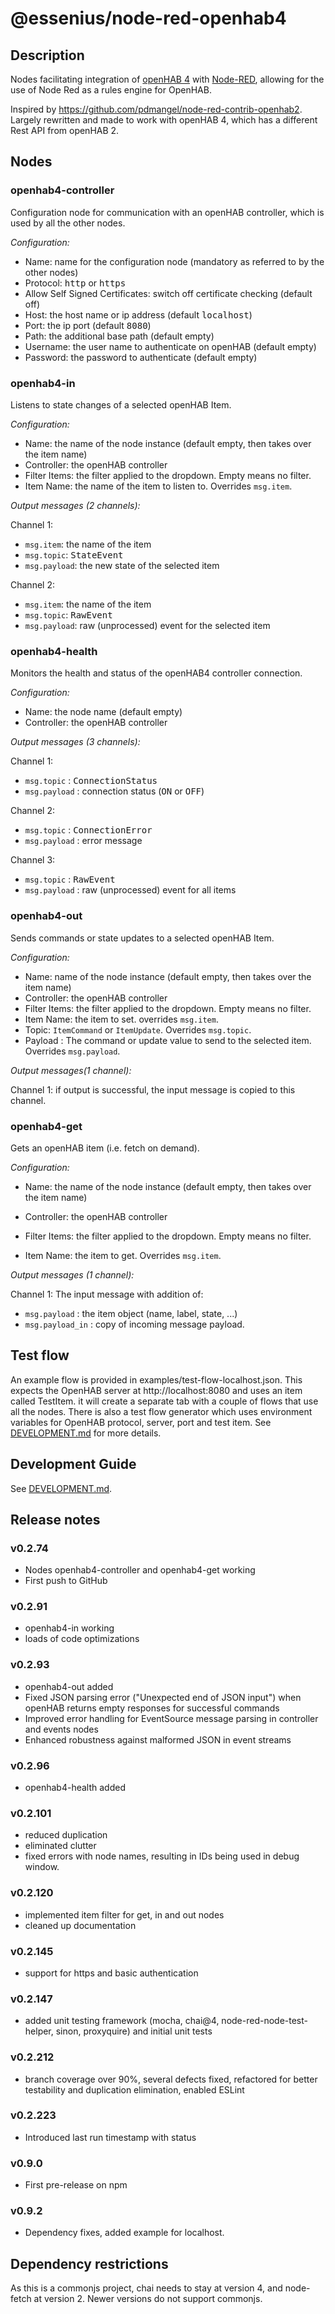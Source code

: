 # @essenius/node-red-openhab4

## Description

Nodes facilitating integration of [openHAB 4](http://www.openhab.org) with [Node-RED](http://nodered.org), allowing for the use of Node Red as a rules engine for OpenHAB.

Inspired by https://github.com/pdmangel/node-red-contrib-openhab2. Largely rewritten and made to work with openHAB 4, which has a different Rest API from openHAB 2.

## Nodes

### openhab4-controller

Configuration node for communication with an openHAB controller, which is used by all the other nodes.

*Configuration:*
- Name: name for the configuration node (mandatory as referred to by the other nodes)
- Protocol: <kbd>http</kbd> or <kbd>https</kbd>
- Allow Self Signed Certificates: switch off certificate checking (default off)
- Host: the host name or ip address (default <kbd>localhost</kbd>)
- Port: the ip port (default <kbd>8080</kbd>)
- Path: the additional base path (default empty)
- Username: the user name to authenticate on openHAB (default empty)
- Password: the password to authenticate (default empty)

### openhab4-in

Listens to state changes of a selected openHAB Item.

*Configuration:*
- Name: the name of the node instance (default empty, then takes over the item name)
- Controller: the openHAB controller
- Filter Items: the filter applied to the dropdown. Empty means no filter.
- Item Name: the name of the item to listen to. Overrides <code>msg.item</code>.

*Output messages (2 channels):*

Channel 1:
- <code>msg.item</code>: the name of the item
- <code>msg.topic</code>: <kbd>StateEvent</kbd>
- <code>msg.payload</code>: the new state of the selected item

Channel 2:
- <code>msg.item</code>: the name of the item
- <code>msg.topic</code>: <kbd>RawEvent</kbd>
- <code>msg.payload</code>:  raw (unprocessed) event for the selected item

### openhab4-health

Monitors the health and status of the openHAB4 controller connection.

*Configuration:*
- Name: the node name (default empty)
- Controller: the openHAB controller

*Output messages (3 channels):*

Channel 1:
- <code>msg.topic</code> : <kbd>ConnectionStatus</kbd>
- <code>msg.payload</code> : connection status (<kbd>ON</kbd> or <kbd>OFF</kbd>)

Channel 2:
- <code>msg.topic</code> : <kbd>ConnectionError</kbd>
- <code>msg.payload</code> : error message

Channel 3:
- <code>msg.topic</code> : <kbd>RawEvent</kbd>
- <code>msg.payload</code> :  raw (unprocessed) event for all items

### openhab4-out

Sends commands or state updates to a selected openHAB Item.

*Configuration:*
- Name: name of the node instance (default empty, then takes over the item name)
- Controller: the openHAB controller
- Filter Items: the filter applied to the dropdown. Empty means no filter. 
- Item Name: the item to set. overrides <code>msg.item</code>.
- Topic: <code>ItemCommand</code> or <code>ItemUpdate</code>. Overrides <code>msg.topic</code>.
- Payload : The command or update value to send to the selected item. Overrides <code>msg.payload</code>.

*Output messages(1 channel):*

Channel 1: if output is successful, the input message is copied to this channel.

### openhab4-get

Gets an openHAB item (i.e. fetch on demand).

*Configuration:*
- Name: the name of the node instance (default empty, then takes over the item name) 
- Controller: the openHAB controller
- Filter Items: the filter applied to the dropdown. Empty means no filter.

- Item Name: the item to get. Overrides <code>msg.item</code>.

*Output messages (1 channel):*

Channel 1:
The input message with addition of:
- <code>msg.payload</code> : the item object (name, label, state, ...)
- <code>msg.payload_in</code> : copy of incoming message payload.

## Test flow

An example flow is provided in examples/test-flow-localhost.json. This expects the OpenHAB server at http://localhost:8080 and uses an item called TestItem.
it will create a separate tab with a couple of flows that use all the nodes. There is also a test flow generator which uses environment variables for OpenHAB protocol, server, port and test item. See [DEVELOPMENT.md](DEVELOPMENT.md) for more details.

## Development Guide

See [DEVELOPMENT.md](DEVELOPMENT.md).

## Release notes

### v0.2.74

- Nodes openhab4-controller and openhab4-get working 
- First push to GitHub

### v0.2.91
- openhab4-in working
- loads of code optimizations

### v0.2.93
- openhab4-out added
- Fixed JSON parsing error ("Unexpected end of JSON input") when openHAB returns empty responses for successful commands
- Improved error handling for EventSource message parsing in controller and events nodes
- Enhanced robustness against malformed JSON in event streams

### v0.2.96
- openhab4-health added

### v0.2.101
- reduced duplication
- eliminated clutter
- fixed errors with node names, resulting in IDs being used in debug window.

### v0.2.120
- implemented item filter for get, in and out nodes
- cleaned up documentation
  
### v0.2.145
- support for https and basic authentication

### v0.2.147
- added unit testing framework (mocha, chai@4, node-red-node-test-helper, sinon, proxyquire) and initial unit tests

### v0.2.212
- branch coverage over 90%, several defects fixed, refactored for better testability and duplication elimination, enabled ESLint
  
### v0.2.223
- Introduced last run timestamp with status

### v0.9.0
- First pre-release on npm

### v0.9.2
- Dependency fixes, added example for localhost.

## Dependency restrictions

As this is a commonjs project, chai needs to stay at version 4, and node-fetch at version 2. Newer versions do not support commonjs.